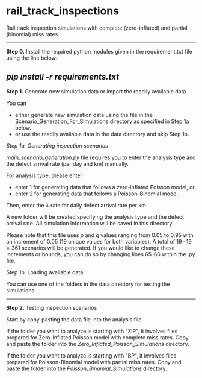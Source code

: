 # rail_track_inspections
Rail track inspection simulations with complete (zero-inflated) and partial (binomial) miss rates

--------------------------------

**Step 0.** Install the required python modules given in the requirement.txt file using the line below:

_pip install -r requirements.txt_
--------------------------------

**Step 1.** Generate new simulation data or import the readily available data

You can 
- either generate new simulation data using the file in the Scenario_Generation_For_Simulations directory as specified in Step 1a below. 
- or use the readily available data in the data directory and skip Step 1b.

_Step 1a. Generating inspection scenarios_

_main_scenario_generation.py_ file requires you to enter the analysis type and the defect arrival rate (per day and km) manually. 

For analysis type, please enter 
- enter 1 for generating data that follows a zero-inflated Poisson model, or
- enter 2 for generating data that follows a Poisson-Binomial model.

Then, enter the $\lambda$ rate for daily defect arrival rate per km.

A new folder will be created specifying the analysis type and the defect arrival rate. All simulation information will be saved in this directory.

Please note that this file uses $p$ and $q$ values ranging from 0.05 to 0.95 with an increment of 0.05 (19 unique values for both variables). A total of $19 \cdot 19 = 361$  scenarios will be generated. 
If you would like to change these increments or bounds, you can do so by changing lines 65-66 within the .py file.

Step 1b. Loading available data

You can use one of the folders in the data directory for testing the simulations. 

--------------------------------

**Step 2.** Testing inspection scenarios 

Start by copy-pasting the data file into the analysis file. 

If the folder you want to analyze is starting with "ZIP", it involves files prepared for Zero-Inflated Poisson model with complete miss rates. Copy and paste the folder into the _Zero_Inflated_Poisson_Simulations_ directory. 

If the folder you want to analyze is starting with "BP", it involves files prepared for Poisson-Binomial model with partial miss rates. Copy and paste the folder into the _Poisson_Binomial_Simulations_ directory. 
